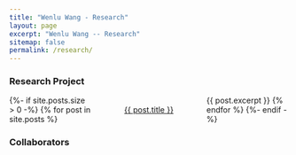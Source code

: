```yaml
---
title: "Wenlu Wang - Research"
layout: page
excerpt: "Wenlu Wang -- Research"
sitemap: false
permalink: /research/
---
```


<style>
.grid { 
  display: grid;
  grid-template-columns: 1fr 1fr 1fr;
  grid-gap: 30px;
  align-items: center;
  justify-items: center;
  }
.grid img {
  border: 1px solid #ccc;
  box-shadow: 2px 2px 6px 0px  rgba(0,0,0,0.3);
  max-width: 100%;
}
</style>

### Research Project

<article class="grid">
{%- if site.posts.size > 0 -%}
  {% for post in site.posts %}
      <a href="{{ post.url }}">{{ post.title }}</a>
      {{ post.excerpt }}
  {% endfor %}
{%- endif -%}
</article>

### Collaborators

<!--
<center><figure class="fourth">
  <img src="{{ site.url }}{{ site.baseurl }}/images/" style="width: 150px">
  <img src="{{ site.url }}{{ site.baseurl }}/images/" style="width: 150px">
  <img src="{{ site.url }}{{ site.baseurl }}/images/" style="width: 150px">
  <img src="{{ site.url }}{{ site.baseurl }}/images/" style="width: 150px">
</figure></center>
-->

